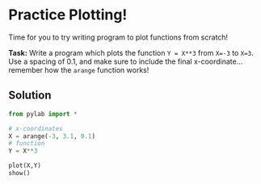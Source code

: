 # Practice Plotting!

Time for you to try writing program to plot functions from scratch!

**Task:** Write a program which plots the function `Y = X**3` from `X=-3` to `X=3`. Use a spacing of 0.1, and make sure to include the final x-coordinate... remember how the `arange` function works!

## Solution
```python
from pylab import *

# x-coordinates
X = arange(-3, 3.1, 0.1)
# function
Y = X**3

plot(X,Y)
show()
```
